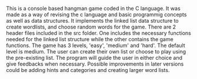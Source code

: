 This is a console based hangman game coded in the C language. It was made as a way of revising the c language and basic programmig concepts as well as data structures. It implements the linked list data structure to create wordlists, and choose random words for the game. There are 2 header files included in the src folder. One includes the necessary functions needed for the linked list structure while the other contains the game functions. The game has 3 levels, 'easy', 'medium' and 'hard'. The default level is medium. The user can create their own list or choose to play using the pre-existing list. The program will guide the user in either choice and give feedbacks when necessary. Possible improvements in later versions could be adding hints and categories and creating larger word lists.
